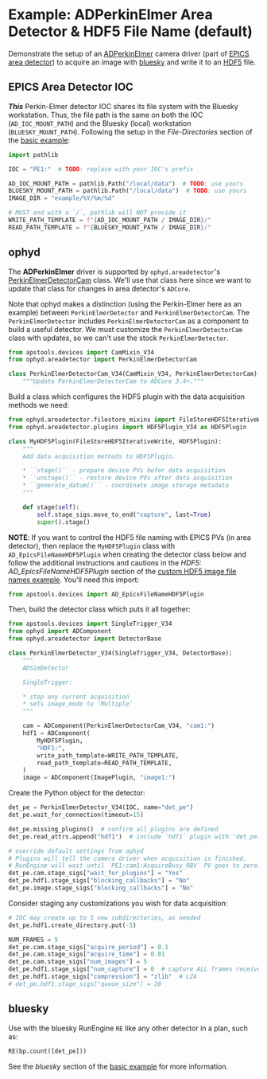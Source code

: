 # Example: ADPerkinElmer Area Detector & HDF5 File Name (default)

Demonstrate the setup of an
[ADPerkinElmer](https://github.com/areaDetector/ADPerkinElmer) camera driver
(part of [EPICS area
detector](https://areadetector.github.io/master/index.html)) to acquire an image
with [bluesky](https://blueskyproject.io/) and write it to an
[HDF5](https://www.hdfgroup.org/solutions/hdf5) file.

## EPICS Area Detector IOC

***This*** Perkin-Elmer detector IOC shares its file system with the Bluesky
workstation.  Thus, the file path is the same on both the IOC
(`AD_IOC_MOUNT_PATH`) and the Bluesky (local) workstation
(`BLUESKY_MOUNT_PATH`).  Following the setup in the *File-Directories* section
of the [basic example](_ad_adsim_hdf5_basic.ipynb):

```py
import pathlib

IOC = "PE1:"  # TODO: replace with your IOC's prefix

AD_IOC_MOUNT_PATH = pathlib.Path("/local/data")  # TODO: use yours
BLUESKY_MOUNT_PATH = pathlib.Path("/local/data")  # TODO: use yours
IMAGE_DIR = "example/%Y/%m/%d"

# MUST end with a `/`, pathlib will NOT provide it
WRITE_PATH_TEMPLATE = f"{AD_IOC_MOUNT_PATH / IMAGE_DIR}/"
READ_PATH_TEMPLATE = f"{BLUESKY_MOUNT_PATH / IMAGE_DIR}/"
```

## ophyd

The **ADPerkinElmer** driver is supported by `ophyd.areadetector`'s
[PerkinElmerDetectorCam](https://blueskyproject.io/ophyd/generated/ophyd.areadetector.cam.PerkinElmerDetectorCam.html)
class.  We'll use that class here since we want to update that class for changes
in area detector's `ADCore`.

Note that ophyd makes a distinction (using the Perkin-Elmer here as an example)
between `PerkinElmerDetector` and `PerkinElmerDetectorCam`.  The
`PerkinElmerDetector` includes `PerkinElmerDetectorCam` as a component to build
a useful detector.  We must customize the `PerkinElmerDetectorCam` class with
updates, so we can't use the stock `PerkinElmerDetector`.

```py
from apstools.devices import CamMixin_V34
from ophyd.areadetector import PerkinElmerDetectorCam

class PerkinElmerDetectorCam_V34(CamMixin_V34, PerkinElmerDetectorCam):
    """Update PerkinElmerDetectorCam to ADCore 3.4+."""
```

Build a class which configures the HDF5 plugin with the data acquisition methods we need:

```py
from ophyd.areadetector.filestore_mixins import FileStoreHDF5IterativeWrite
from ophyd.areadetector.plugins import HDF5Plugin_V34 as HDF5Plugin

class MyHDF5Plugin(FileStoreHDF5IterativeWrite, HDF5Plugin):
    """
    Add data acquisition methods to HDF5Plugin.

    * ``stage()`` - prepare device PVs befor data acquisition
    * ``unstage()`` - restore device PVs after data acquisition
    * ``generate_datum()`` - coordinate image storage metadata
    """

    def stage(self):
        self.stage_sigs.move_to_end("capture", last=True)
        super().stage()
```

**NOTE**: If you want to control the HDF5 file naming with EPICS PVs (in area
detector), then replace the `MyHDF5Plugin` class with
`AD_EpicsFileNameHDF5Plugin` when creating the detector class below and follow
the additional instructions and cautions in the *HDF5:
AD_EpicsFileNameHDF5Plugin* section of the [custom HDF5 image file names
example](./_ad_adsim_hdf5_custom_names.ipynb). You'll need this import:

```py
from apstools.devices import AD_EpicsFileNameHDF5Plugin
```

Then, build the detector class which puts it all together:

```py
from apstools.devices import SingleTrigger_V34
from ophyd import ADComponent
from ophyd.areadetector import DetectorBase

class PerkinElmerDetector_V34(SingleTrigger_V34, DetectorBase):
    """
    ADSimDetector

    SingleTrigger:

    * stop any current acquisition
    * sets image_mode to 'Multiple'
    """

    cam = ADComponent(PerkinElmerDetectorCam_V34, "cam1:")
    hdf1 = ADComponent(
        MyHDF5Plugin,
        "HDF1:",
        write_path_template=WRITE_PATH_TEMPLATE,
        read_path_template=READ_PATH_TEMPLATE,
    )
    image = ADComponent(ImagePlugin, "image1:")
```

Create the Python object for the detector:

```py
det_pe = PerkinElmerDetector_V34(IOC, name="det_pe")
det_pe.wait_for_connection(timeout=15)

det_pe.missing_plugins()  # confirm all plugins are defined
det_pe.read_attrs.append("hdf1")  # include `hdf1` plugin with 'det_pe.read()'

# override default settings from ophyd
# Plugins will tell the camera driver when acquisition is finished.
# RunEngine will wait until `PE1:cam1:AcquireBusy_RBV` PV goes to zero.
det_pe.cam.stage_sigs["wait_for_plugins"] = "Yes"
det_pe.hdf1.stage_sigs["blocking_callbacks"] = "No"
det_pe.image.stage_sigs["blocking_callbacks"] = "No"
```

Consider staging any customizations you wish for data acquisition:

```py
# IOC may create up to 5 new subdirectories, as needed
det_pe.hdf1.create_directory.put(-5)

NUM_FRAMES = 5
det_pe.cam.stage_sigs["acquire_period"] = 0.1
det_pe.cam.stage_sigs["acquire_time"] = 0.01
det_pe.cam.stage_sigs["num_images"] = 5
det_pe.hdf1.stage_sigs["num_capture"] = 0  # capture ALL frames received
det_pe.hdf1.stage_sigs["compression"] = "zlib"  # LZ4
# det_pe.hdf1.stage_sigs["queue_size"] = 20
```

## bluesky

Use with the bluesky RunEngine `RE` like any other detector in a plan, such as:

```py
RE(bp.count([det_pe]))
```

See the *bluesky* section of the 
[basic example](_ad_adsim_hdf5_basic.ipynb) for
more information.
